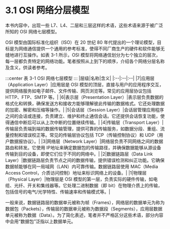 # 3.1 OSI 网络分层模型

本书内容中，出现一些 L7、L4、二层和三层这样的术语，这些术语来源于被广泛所知的 OSI 网络七层模型。

OSI 模型由国际标准化组织（ISO）在 20 世纪 80 年代提出的一个理论模型，目标是为网络通信提供一个通用的参考标准，使得不同厂商生产的硬件和软件能够无缝地进行互操作。如表 3-1 所示，OSI 模型将网络通信划分为七个独立的层次，每一层都负责特定的网络功能。笔者按照从上到下的顺序，介绍各个网络分层名称及含义，供读者参考。

:::center
表 3-1 OSI 网络七层模型
:::
|层级|名称|含义|
|:--|:--|:--|
|7|应用层（Application Layer）|应用层是 OSI 模型的顶层，直接与用户的应用程序交互，提供网络服务如电子邮件、文件传输、网页浏览等。常见的应用层协议包括 HTTP、FTP、SMTP 等。|
|6|表示层（Presentation Layer）|表示层负责数据的格式化和转换，确保发送方和接收方能够理解彼此传输的数据格式。它还处理数据的加密、解密和压缩等操作。|
|5|会话层（Session Layer）|会话层管理应用程序之间的会话或连接，负责建立、维护和终止通信会话。它还提供会话恢复功能，使得通信中断后可以从上次中断的位置继续传输。|
|4|传输层（Transport Layer）|传输层负责端到端的数据传输管理，提供可靠的传输服务，如数据分段、重组、流量控制和错误校正等。常见的传输层协议包括 TCP（传输控制协议）和 UDP（用户数据报协议）。|
|3|网络层（Network Layer）|网络层负责不同网络之间的数据路由和转发。它使用 IP地址来确定数据包的传输路径，并确保数据能够从源设备传输到目的设备，即使它们位于不同的网络中。|
|2|数据链路层（Data Link Layer）|数据链路层负责节点之间的数据传输，提供错误检测和纠正功能。它确保数据帧能够在同一局域网（LAN）内可靠传输。数据链路层使用 MAC（Media Access Control，介质访问控制）地址来标识网络上的设备。|
|1|物理层（Physical Layer）|物理层是 OSI 模型的第一层，负责实际的硬件传输，如电缆、光纤、开关和集线器等。它处理二进制数据（即 bit）在物理介质上的传输，包括信号的电气/光学特性、传输速率和传输模式等。|

一般来说，数据链路层的数据单元被称为帧（Frames），网络层的数据单元为称为数据包（Packets），传输层的数据单元被称为数据段（Segments），应用层数据单元被称为数据（Data）。为了简化表述，笔者并不严格区分这些术语，部分内容中会用“数据包”泛指以上数据单元。

